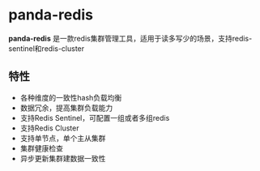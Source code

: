# panda-redis

**panda-redis** 是一款redis集群管理工具，适用于读多写少的场景，支持redis-sentinel和redis-cluster



## 特性

+ 各种维度的一致性hash负载均衡
+ 数据冗余，提高集群负载能力
+ 支持Redis Sentinel，可配置一组或者多组redis
+ 支持Redis Cluster
+ 支持单节点，单个主从集群
+ 集群健康检查
+ 异步更新集群建数据一致性



